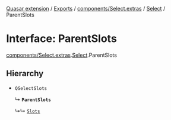 [Quasar extension](../index.md) / [Exports](../modules.md) / [components/Select.extras](../modules/components_Select_extras.md) / [Select](../modules/components_Select_extras.Select.md) / ParentSlots

# Interface: ParentSlots

[components/Select.extras](../modules/components_Select_extras.md).[Select](../modules/components_Select_extras.Select.md).ParentSlots

## Hierarchy

- `QSelectSlots`

  ↳ **`ParentSlots`**

  ↳↳ [`Slots`](components_Select_extras.Select.Slots.md)

